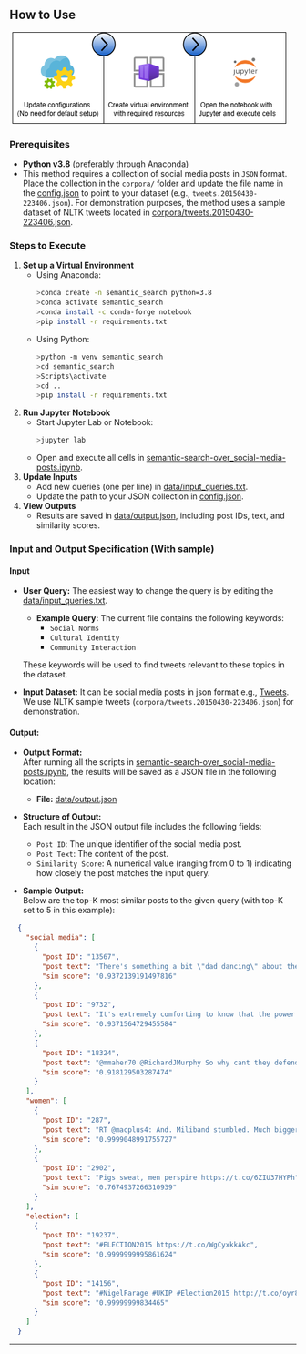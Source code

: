 ## How to Use

![alt semantic search how to use](semantic-search-how-to-use.png#center)
### Prerequisites
- **Python v3.8** (preferably through Anaconda)
- This method requires a collection of social media posts in `JSON` format. Place the collection in the `corpora/` folder and update the file name in the [config.json](https://github.com/BDA-KTS/semantic-search-over_social-media-posts/blob/main/config.json) to point to your dataset (e.g., `tweets.20150430-223406.json`). For demonstration purposes, the method uses a sample dataset of NLTK tweets located in [corpora/tweets.20150430-223406.json](https://github.com/BDA-KTS/semantic-search-over_social-media-posts/blob/main/corpora/tweets.20150430-223406.json).
### Steps to Execute
1. **Set up a Virtual Environment**
   - Using Anaconda:
     ```bash
     >conda create -n semantic_search python=3.8
     >conda activate semantic_search
     >conda install -c conda-forge notebook
     >pip install -r requirements.txt
     ```
   - Using Python:
     ```bash
     >python -m venv semantic_search
     >cd semantic_search
     >Scripts\activate
     >cd ..
     >pip install -r requirements.txt
     ```
2. **Run Jupyter Notebook**
   - Start Jupyter Lab or Notebook:
     ```bash
     >jupyter lab
     ```
   - Open and execute all cells in [semantic-search-over_social-media-posts.ipynb](https://github.com/BDA-KTS/semantic-search-over_social-media-posts/blob/main/semantic-search-over_social-media-posts.ipynb).
3. **Update Inputs**
   - Add new queries (one per line) in [data/input_queries.txt](https://github.com/BDA-KTS/semantic-search-over_social-media-posts/blob/main/data/input_queries.txt).
   - Update the path to your JSON collection in [config.json](https://github.com/BDA-KTS/semantic-search-over_social-media-posts/blob/main/config.json).
4. **View Outputs**
   - Results are saved in [data/output.json](https://github.com/BDA-KTS/semantic-search-over_social-media-posts/blob/main/data/output.json), including post IDs, text, and similarity scores.
  
### Input and Output Specification (With sample)
#### **Input**
- **User Query:** The easiest way to change the query is by editing the [data/input_queries.txt](https://github.com/BDA-KTS/semantic-search-over_social-media-posts/blob/main/data/input_queries.txt).
  - **Example Query:** The current file contains the following keywords:  
    - `Social Norms`  
    - `Cultural Identity`  
    - `Community Interaction`

 
  These keywords will be used to find tweets relevant to these topics in the dataset.

- **Input Dataset:** It can be social media posts in json format e.g., [Tweets](https://developer.x.com/en/docs/x-api/data-dictionary/object-model/tweet). We use NLTK sample tweets (`corpora/tweets.20150430-223406.json`) for demonstration.

#### **Output:**
- **Output Format:**  
  After running all the scripts in [semantic-search-over_social-media-posts.ipynb](https://github.com/BDA-KTS/semantic-search-over_social-media-posts/blob/main/semantic-search-over_social-media-posts.ipynb), the results will be saved as a JSON file in the following location:  
  - **File:** [data/output.json](https://github.com/BDA-KTS/semantic-search-over_social-media-posts/blob/main/data/output.json) 

- **Structure of Output:**  
  Each result in the JSON output file includes the following fields:  
  - `Post ID`: The unique identifier of the social media post.  
  - `Post Text`: The content of the post.  
  - `Similarity Score`: A numerical value (ranging from 0 to 1) indicating how closely the post matches the input query.  

- **Sample Output:**  
Below are the top-K most similar posts to the given query (with top-K set to 5 in this example):

```json
  {
    "social media": [
      {
        "post ID": "13567",
        "post text": "There's something a bit \"dad dancing\" about the way the Tories try to electioneer via social media https://t.co/WH0cmv76VD",
        "sim score": "0.9372139191497816"
      },
      {
        "post ID": "9732",
        "post text": "It's extremely comforting to know that the power of mainstream media has been diluted by social media? #SNP",
        "sim score": "0.9371564729455584"
      },
      {
        "post ID": "18324",
        "post text": "@mmaher70 @RichardJMurphy So why cant they defend the position thats just total incompetence constantly allow Tories to set agenda esp media",
        "sim score": "0.918129503287474"
      }
    ],
    "women": [
      {
        "post ID": "287",
        "post text": "RT @macplus4: And. Miliband stumbled. Much bigger issues to discuss - NHS, mental health, foodbanks, homelessness, usual cuts to women &amp; ch…",
        "sim score": "0.9999048991755727"
      },
      {
        "post ID": "2902",
        "post text": "Pigs sweat, men perspire https://t.co/6ZIU37HYPh",
        "sim score": "0.7674937266310939"
      }
    ],
    "election": [
      {
        "post ID": "19237",
        "post text": "#ELECTION2015 https://t.co/WgCyxkkAkc",
        "sim score": "0.9999999995861624"
      },
      {
        "post ID": "14156",
        "post text": "#NigelFarage #UKIP #Election2015 http://t.co/oyr8o5aJCv",
        "sim score": "0.99999999834465"
      }
    ]
  }
```


---
